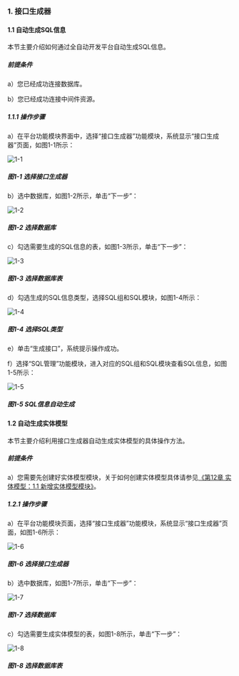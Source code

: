 ### 1. 接口生成器

#### 1.1 自动生成SQL信息

本节主要介绍如何通过全自动开发平台自动生成SQL信息。

##### 前提条件

a）您已经成功连接数据库。

b）您已经成功连接中间件资源。

##### 1.1.1 操作步骤

a）在平台功能模块界面中，选择“接口生成器”功能模块，系统显示“接口生成器”页面，如图1-1所示：

![1-1](https://www.feisuanyz.com/fsimage/ks-image/ks_13-00_img.png)

##### 图1-1 选择接口生成器

b）选中数据库，如图1-2所示，单击“下一步”：

![1-2](https://www.feisuanyz.com/fsimage/ks-image/ks_13-01_img.png)

##### 图1-2 选择数据库

c）勾选需要生成的SQL信息的表，如图1-3所示，单击“下一步”：

![1-3](https://www.feisuanyz.com/fsimage/ks-image/ks_13-2_img.png)

##### 图1-3 选择数据库表

d）勾选生成的SQL信息类型，选择SQL组和SQL模块，如图1-4所示：

![1-4](https://www.feisuanyz.com/fsimage/ks-image/ks_13-3_img.png)

##### 图1-4 选择SQL类型

e）单击“生成接口”，系统提示操作成功。

f）选择“SQL管理”功能模块，进入对应的SQL组和SQL模块查看SQL信息，如图1-5所示：

![1-5](https://www.feisuanyz.com/fsimage/ks-image/ks_13-4_img.png)

##### 图1-5 SQL信息自动生成

#### 1.2 自动生成实体模型

本节主要介绍利用接口生成器自动生成实体模型的具体操作方法。

##### 前提条件

a）您需要先创建好实体模型模块，关于如何创建实体模型具体请参见[《第12章 实体模型：1.1 新增实体模型模块》](https://gitee.com/feisuanyz/SoFlu-adp/blob/master/SoFlu%E7%A4%BE%E5%8C%BA%E7%89%88%E6%95%99%E7%A8%8B/SoFlu%E7%A4%BE%E5%8C%BA%E7%89%88%E5%9F%BA%E7%A1%80%E6%93%8D%E4%BD%9C%E6%8C%87%E5%8D%97/12.%20%E5%AE%9E%E4%BD%93%E6%A8%A1%E5%9E%8B/1.%20%E5%AE%9E%E4%BD%93%E6%A8%A1%E5%9E%8B%E6%A8%A1%E5%9D%97)。

##### 1.2.1 操作步骤

a）在平台功能模块页面，选择“接口生成器”功能模块，系统显示“接口生成器”页面，如图1-6所示：

![1-6](https://www.feisuanyz.com/fsimage/zc-image/czzn_13_2_3_1.png)

##### 图1-6 选择接口生成器

b）选中数据库，如图1-7所示，单击“下一步”：

![1-7](https://www.feisuanyz.com/fsimage/zc-image/czzn_13_2_3_2.png)

##### 图1-7 选择数据库

c）勾选需要生成实体模型的表，如图1-8所示，单击“下一步”：

![1-8](https://www.feisuanyz.com/fsimage/zc-image/czzn_13_2_3_3.png)

##### 图1-8 选择数据库表
